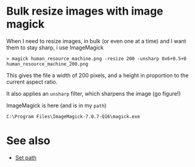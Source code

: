 # Bulk resize images with image magick

When I need to resize images, in bulk (or even one at a time) and I want them to stay sharp, i use ImageMagick

	> magick human_resource_machine.png -resize 200 -unsharp 0x6+0.5+0 human_resource_machine_200.png

This gives the file a width of 200 pixels, and a height in proportion to the current aspect ratio.

It also applies an `unsharp` filter, which sharpens the image (go figure!)	

ImageMagick is here (and is in my `path`)

	C:\Program Files\ImageMagick-7.0.7-Q16\magick.exe

# See also

* [Set path](../powershell/PATH.md)